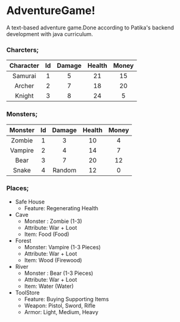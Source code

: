 # AdventureGame!
A text-based adventure game.Done according to Patika's backend development with java curriculum.

### Charcters;

| Character | Id | Damage  | Health  | Money  |
|:---------:|:--:|:-------:|:-------:|:------:|
| Samurai   | 1  | 5       | 21      | 15     |
| Archer    | 2  | 7       | 18      | 20     |
| Knight    | 3  | 8       | 24      | 5      |

### Monsters;

| Monster | Id | Damage  | Health  | Money  |
|:-------:|:--:|:-------:|:-------:|:------:|
| Zombie  | 1  | 3       | 10      | 4      |
| Vampire | 2  | 4       | 14      | 7      |
| Bear    | 3  | 7       | 20      | 12     |
| Snake   | 4  | Random  | 12      | 0      |

### Places;
- Safe House
  - Feature: Regenerating Health
- Cave
  - Monster : Zombie (1-3)
  - Attribute: War + Loot
  - Item: Food (Food)
- Forest
  - Monster: Vampire (1-3 Pieces)
  - Attribute: War + Loot
  - Item: Wood (Firewood)
- River
  - Monster : Bear (1-3 Pieces)
  - Attribute: War + Loot
  - Item: Water (Water)
- ToolStore
  - Feature: Buying Supporting Items
  - Weapon: Pistol, Sword, Rifle
  - Armor: Light, Medium, Heavy


